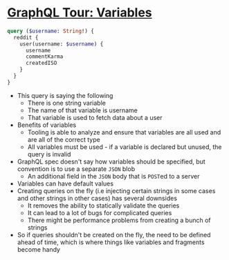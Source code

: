 # [GraphQL Tour: Variables](https://medium.com/the-graphqlhub/graphql-tour-variables-58c6abd10f56)

```graphql
query ($username: String!) {
  reddit {
    user(username: $username) {
      username
      commentKarma
      createdISO
    }
  }
}
```

* This query is saying the following
  * There is one string variable
  * The name of that variable is username
  * That variable is used to fetch data about a user
* Benefits of variables
  * Tooling is able to analyze and ensure that variables are all used and are all of the correct type
  * All variables must be used - if a variable is declared but unused, the query is invalid
* GraphQL spec doesn't say how variables should be specified, but convention is to use a separate `JSON` blob
  * An additional field in the `JSON` body that is `POST`ed to a server
* Variables can have default values
* Creating queries on the fly (i.e injecting certain strings in some cases and other strings in other cases) has several downsides
  * It removes the ability to statically validate the queries
  * It can lead to a lot of bugs for complicated queries 
  * There might be performance problems from creating a bunch of strings
* So if queries shouldn't be created on the fly, the need to be defined ahead of time, which is where things like variables and fragments become handy
